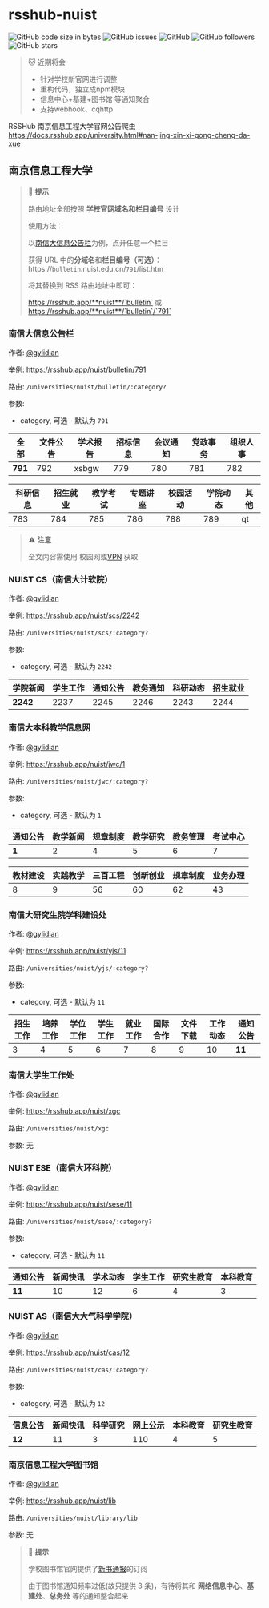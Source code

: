 # rsshub-nuist

![GitHub code size in bytes](https://img.shields.io/github/languages/code-size/gylidian/rsshub-nuist) ![GitHub issues](https://img.shields.io/github/issues-raw/gylidian/rsshub-nuist) ![GitHub](https://img.shields.io/github/license/gylidian/rsshub-nuist) ![GitHub followers](https://img.shields.io/github/followers/gylidian?style=social) ![GitHub stars](https://img.shields.io/github/stars/gylidian/rsshub-nuist?style=social) 

> :cat: 近期将会
>
> - 针对学校新官网进行调整
> - 重构代码，独立成npm模块
> - 信息中心+基建+图书馆 等通知聚合
> - 支持webhook、cqhttp

RSSHub 南京信息工程大学官网公告爬虫 https://docs.rsshub.app/university.html#nan-jing-xin-xi-gong-cheng-da-xue

## 南京信息工程大学

> :cake: **提示**
>
> 路由地址全部按照 **学校官网域名和栏目编号** 设计
>
> 使用方法：
>
> 以[南信大信息公告栏](https://bulletin.nuist.edu.cn/)为例，点开任意一个栏目
>
> 获得 URL 中的**分域名**和**栏目编号（可选）**：https://`bulletin`.nuist.edu.cn/`791`/list.htm
>
> 将其替换到 RSS 路由地址中即可：
>
> https://rsshub.app/**nuist**/`bulletin` 或 https://rsshub.app/**nuist**/`bulletin`/`791`

### 南信大信息公告栏

作者: [@gylidian](https://github.com/gylidian)

举例: https://rsshub.app/nuist/bulletin/791

路由: `/universities/nuist/bulletin/:category?`

参数:

- category, 可选 - 默认为 `791`


| 全部    | 文件公告 | 学术报告 | 招标信息 | 会议通知 | 党政事务 | 组织人事 |
| ------- | -------- | -------- | -------- | -------- | -------- | -------- |
| **791** | 792      | xsbgw    | 779      | 780      | 781      | 782      |

| 科研信息 | 招生就业 | 教学考试 | 专题讲座 | 校园活动 | 学院动态 | 其他 |
| -------- | -------- | -------- | -------- | -------- | -------- | ---- |
| 783      | 784      | 785      | 786      | 788      | 789      | qt   |

> :warning: **注意**
>
> 全文内容需使用 校园网或[VPN](http://vpn.nuist.edu.cn/) 获取
>

### NUIST CS（南信大计软院）

作者: [@gylidian](https://github.com/gylidian)

举例: https://rsshub.app/nuist/scs/2242

路由: `/universities/nuist/scs/:category?`

参数:

- category, 可选 - 默认为 `2242`


| 学院新闻 | 学生工作 | 通知公告 | 教务通知 | 科研动态 | 招生就业 |
| -------- | -------- | -------- | -------- | -------- | -------- |
| **2242** | 2237     | 2245     | 2246     | 2243     | 2244     |

### 南信大本科教学信息网

作者: [@gylidian](https://github.com/gylidian)

举例: https://rsshub.app/nuist/jwc/1

路由: `/universities/nuist/jwc/:category?`

参数:

- category, 可选 - 默认为 `1`


| 通知公告 | 教学新闻 | 规章制度 | 教学研究 | 教务管理 | 考试中心 |
| -------- | -------- | -------- | -------- | -------- | -------- |
| **1**    | 2        | 4        | 5        | 6        | 7        |

| 教材建设 | 实践教学 | 三百工程 | 创新创业 | 规章制度 | 业务办理 |
| -------- | -------- | -------- | -------- | -------- | -------- |
| 8        | 9        | 56       | 60       | 62       | 43       |

### 南信大研究生院学科建设处

作者: [@gylidian](https://github.com/gylidian)

举例: https://rsshub.app/nuist/yjs/11

路由: `/universities/nuist/yjs/:category?`

参数:

- category, 可选 - 默认为 `11`


| 招生工作 | 培养工作 | 学位工作 | 学生工作 | 就业工作 | 国际合作 | 文件下载 | 工作动态 | 通知公告 |
| -------- | -------- | -------- | -------- | -------- | -------- | -------- | -------- | -------- |
| 3        | 4        | 5        | 6        | 7        | 8        | 9        | 10       | **11**   |

### 南信大学生工作处

作者: [@gylidian](https://github.com/gylidian)

举例: https://rsshub.app/nuist/xgc

路由: `/universities/nuist/xgc`

参数: 无

### NUIST ESE（南信大环科院）

作者: [@gylidian](https://github.com/gylidian)

举例: https://rsshub.app/nuist/sese/11

路由: `/universities/nuist/sese/:category?`

参数:

- category, 可选 - 默认为 `11`


| 通知公告 | 新闻快讯 | 学术动态 | 学生工作 | 研究生教育 | 本科教育 |
| -------- | -------- | -------- | -------- | ---------- | -------- |
| **11**   | 10       | 12       | 6        | 4          | 3        |

### NUIST AS（南信大大气科学学院）

作者: [@gylidian](https://github.com/gylidian)

举例: https://rsshub.app/nuist/cas/12

路由: `/universities/nuist/cas/:category?`

参数:

- category, 可选 - 默认为 `12`


| 信息公告 | 新闻快讯 | 科学研究 | 网上公示 | 本科教育 | 研究生教育 |
| -------- | -------- | -------- | -------- | -------- | ---------- |
| **12**   | 11       | 3        | 110      | 4        | 5          |

### 南京信息工程大学图书馆

作者: [@gylidian](https://github.com/gylidian)

举例: https://rsshub.app/nuist/lib

路由: `/universities/nuist/library/lib`

参数: 无

> :cake: **提示**
>
> 学校图书馆官网提供了[新书通报](http://lib2.nuist.edu.cn/newbook/newbook_cls_browse.php)的订阅
>
> 由于图书馆通知频率过低(故只提供 3 条)，有待将其和 **网络信息中心**、**基建处**、**总务处** 等的通知整合起来